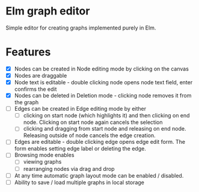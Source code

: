 # Elm graph editor

Simple editor for creating graphs implemented purely in Elm.

# Features
- [x] Nodes can be created in Node editing mode by clicking on the canvas
- [x] Nodes are draggable
- [x] Node text is editable - double clicking node opens node text field, enter confirms the edit
- [x] Nodes can be deleted in Deletion mode - clicking node removes it from the graph
- [ ] Edges can be created in Edge editing mode by either
    - [ ] clicking on start node (which highlights it) and then clicking on end node. Clicking on start node again cancels the selection
    - [ ] clicking and dragging from start node and releasing on end node. Releasing outside of node cancels the edge creation.
- [ ] Edges are editable - double clicking edge opens edge edit form. The form enables setting edge label or deleting the edge.
- [ ] Browsing mode enables
    - [ ] viewing graphs
    - [ ] rearranging nodes via drag and drop
- [ ] At any time automatic graph layout mode can be enabled / disabled.
- [ ] Ability to save / load multiple graphs in local storage
